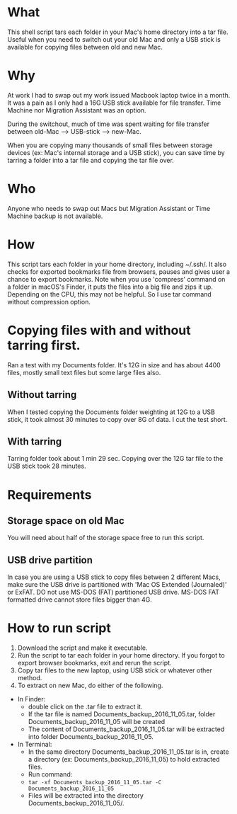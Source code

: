 # What
This shell script tars each folder in your Mac's home directory into a tar file. Useful when you need to switch out your old Mac and only a USB stick is available for copying files between old and new Mac. 


# Why
At work I had to swap out my work issued Macbook laptop twice in a month. It was a pain as I only had a 16G USB stick available for file transfer. Time Machine nor Migration Assistant was an option.

During the switchout, much of time was spent waiting for file transfer between   old-Mac --> USB-stick --> new-Mac. 

When you are copying many thousands of small files between storage devices (ex: Mac's internal storage and a USB stick), you can save time by tarring a folder into a tar file and copying the tar file over.


# Who
Anyone who needs to swap out Macs but Migration Assistant or Time Machine backup is not available. 


# How
This script tars each folder in your home directory, including ~/.ssh/. It also checks for exported bookmarks file from browsers, pauses and gives user a chance to export bookmarks. Note when you use 'compress' command on a folder in macOS's Finder, it puts the files into a big file and zips it up. Depending on the CPU, this may not be helpful. So I use tar command without compression option.


# Copying files with and without tarring first.
Ran a test with my Documents folder.
It's 12G in size and has about 4400 files, mostly small text files but some large files also.

## Without tarring
When I tested copying the Documents folder weighting at 12G to a USB stick, it took almost 30 minutes to copy over 8G of data. I cut the test short.

## With tarring
Tarring folder took about 1 min 29 sec.
Copying over the 12G tar file to the USB stick took 28 minutes.


# Requirements
## Storage space on old Mac
You will need about half of the storage space free to run this script.

## USB drive partition
In case you are using a USB stick to copy files between 2 different Macs, make sure the USB drive is partitioned with 'Mac OS Extended (Journaled)' or ExFAT. DO not use MS-DOS (FAT) partitioned USB drive. MS-DOS FAT formatted drive cannot store files bigger than 4G.


# How to run script
1. Download the script and make it executable.
1. Run the script to tar each folder in your home directory. If you forgot to export browser bookmarks, exit and rerun the script.
1. Copy tar files to the new laptop, using USB stick or whatever other method.
1. To extract on new Mac, do either of the following.
 * In Finder: 
   * double click on the .tar file to extract it. 
   * If the tar file is named Documents_backup_2016_11_05.tar, folder Documents_backup_2016_11_05 will be created
   * The content of Documents_backup_2016_11_05.tar will be extracted into folder Documents_backup_2016_11_05.
 * In Terminal: 
   * In the same directory Documents_backup_2016_11_05.tar is in, create a directory (ex: Documents_backup_2016_11_05) to hold extracted files.
   * Run command:
   * ```tar -xf Documents_backup_2016_11_05.tar -C Documents_backup_2016_11_05```
   * Files will be extracted into the directory Documents_backup_2016_11_05/.
